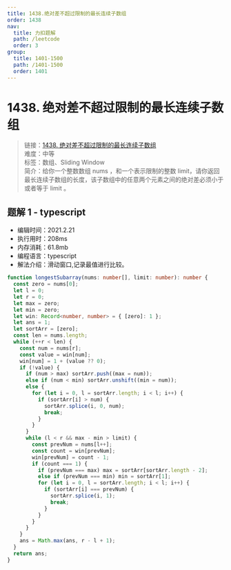 ```yaml
---
title: 1438.绝对差不超过限制的最长连续子数组
order: 1438
nav:
  title: 力扣题解
  path: /leetcode
  order: 3
group:
  title: 1401-1500
  path: /1401-1500
  order: 1401
---
```


# 1438. 绝对差不超过限制的最长连续子数组

> 链接：[1438. 绝对差不超过限制的最长连续子数组](https://leetcode-cn.com/problems/longest-continuous-subarray-with-absolute-diff-less-than-or-equal-to-limit/)  
> 难度：中等  
> 标签：数组、Sliding Window  
> 简介：给你一个整数数组 nums ，和一个表示限制的整数 limit，请你返回最长连续子数组的长度，该子数组中的任意两个元素之间的绝对差必须小于或者等于 limit 。

## 题解 1 - typescript

- 编辑时间：2021.2.21
- 执行用时：208ms
- 内存消耗：61.8mb
- 编程语言：typescript
- 解法介绍：滑动窗口,记录最值进行比较。

```typescript
function longestSubarray(nums: number[], limit: number): number {
  const zero = nums[0];
  let l = 0;
  let r = 0;
  let max = zero;
  let min = zero;
  let win: Record<number, number> = { [zero]: 1 };
  let ans = 1;
  let sortArr = [zero];
  const len = nums.length;
  while (++r < len) {
    const num = nums[r];
    const value = win[num];
    win[num] = 1 + (value ?? 0);
    if (!value) {
      if (num > max) sortArr.push((max = num));
      else if (num < min) sortArr.unshift((min = num));
      else {
        for (let i = 0, l = sortArr.length; i < l; i++) {
          if (sortArr[i] > num) {
            sortArr.splice(i, 0, num);
            break;
          }
        }
      }
      while (l < r && max - min > limit) {
        const prevNum = nums[l++];
        const count = win[prevNum];
        win[prevNum] = count - 1;
        if (count === 1) {
          if (prevNum === max) max = sortArr[sortArr.length - 2];
          else if (prevNum === min) min = sortArr[1];
          for (let i = 0, l = sortArr.length; i < l; i++) {
            if (sortArr[i] === prevNum) {
              sortArr.splice(i, 1);
              break;
            }
          }
        }
      }
    }
    ans = Math.max(ans, r - l + 1);
  }
  return ans;
}
```
